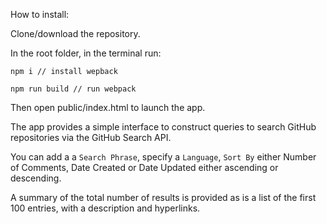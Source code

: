 


How to install:

Clone/download the repository.

In the root folder, in the terminal run:

```console
npm i // install wepback

npm run build // run webpack
```

Then open public/index.html to launch the app.

The app provides a simple interface to construct queries to search GitHub repositories via the GitHub Search API.

You can add a a `Search Phrase`, specify a `Language`, `Sort By` either Number of Comments, Date Created or Date Updated either ascending or descending.

A summary of the total number of results is provided as is a list of the first 100 entries, with a description and hyperlinks.

